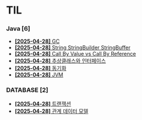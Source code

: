 # TIL
 
### Java [6]
- [**[2025-04-28]**  GC](https://github.com/A-lass/TIL/blob/main/Java/GC.md)
- [**[2025-04-28]**  String StringBuilder StringBuffer](https://github.com/A-lass/TIL/blob/main/Java/String_StringBuilder_StringBuffer.md)
- [**[2025-04-28]**  Call By Value vs Call By Reference](https://github.com/A-lass/TIL/blob/main/Java/Call_By_Value_vs_Call_By_Reference.md)
- [**[2025-04-28]**  추상클래스와 인터페이스](https://github.com/A-lass/TIL/blob/main/Java/추상클래스와_인터페이스.md)
- [**[2025-04-28]**  동기화](https://github.com/A-lass/TIL/blob/main/Java/동기화.md)
- [**[2025-04-28]**  JVM](https://github.com/A-lass/TIL/blob/main/Java/JVM.md)
### DATABASE [2]
- [**[2025-04-28]**  트랜잭션](https://github.com/A-lass/TIL/blob/main/DATABASE/트랜잭션.md)
- [**[2025-04-28]**  관계 데이터 모델](https://github.com/A-lass/TIL/blob/main/DATABASE/관계_데이터_모델.md)

